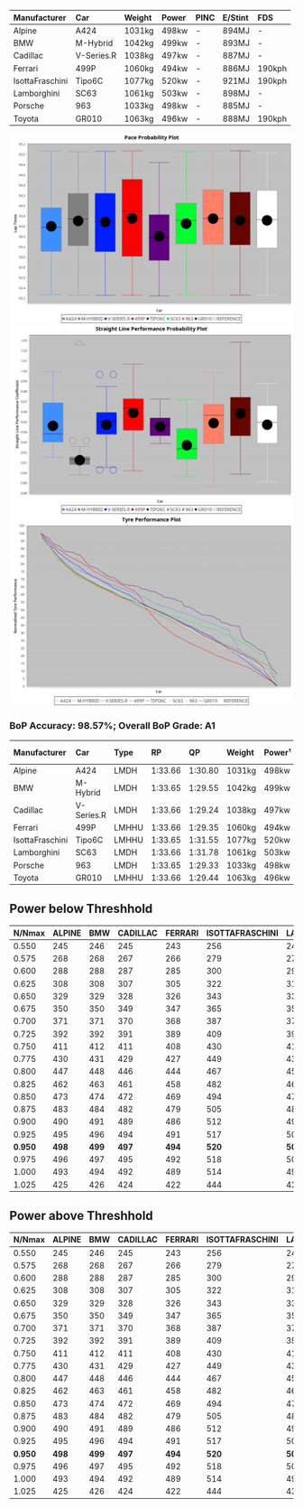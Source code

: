 |Manufacturer|Car|Weight|Power|PINC|E/Stint|FDS|
|:-|:-|:-|:-|:-|:-|:-|
|Alpine|A424|1031kg|498kw|-|894MJ|-|
|BMW|M-Hybrid|1042kg|499kw|-|893MJ|-|
|Cadillac|V-Series.R|1038kg|497kw|-|887MJ|-|
|Ferrari|499P|1060kg|494kw|-|886MJ|190kph|
|IsottaFraschini|Tipo6C|1077kg|520kw|-|921MJ|190kph|
|Lamborghini|SC63|1061kg|503kw|-|898MJ|-|
|Porsche|963|1033kg|498kw|-|885MJ|-|
|Toyota|GR010|1063kg|496kw|-|888MJ|190kph|

![PACECHART](./IMG/AUTO.png)
![STRAIGHTLINEPERFORMANCECHART](./IMG/AUTO_sp.png)
![TYREPERFORMANCECHART](./IMG/AUTO_tw.png)

### BoP Accuracy: 98.57%; Overall BoP Grade: A1
|Manufacturer|Car|Type|RP|QP|Weight|Power¹|Threshhold|PINC|Power²|E/Stint|AVG Vmax|FDS|RDLC|L/Stint|BOP-Grade|ModelAccuracy|ModelPoints|Match%|
|:-|:-|:-|:-|:-|:-|:-|:-|:-|:-|:-|:-|:-|:-|:-|:-|:-|:-|:-|
|Alpine|A424|LMDH|1:33.66|1:30.80|1031kg|498kw|0.0kph|-|498kw|894MJ|324.82kph|-|1.03|41|~A1|80.53%|517|100.00%|
|BMW|M-Hybrid|LMDH|1:33.65|1:29.55|1042kg|499kw|0.0kph|-|499kw|893MJ|319.82kph|-|1.02|41|~A1|96.62%|1656|100.00%|
|Cadillac|V-Series.R|LMDH|1:33.66|1:29.24|1038kg|497kw|0.0kph|-|497kw|887MJ|324.13kph|-|1.02|41|~A1|90.68%|2081|100.00%|
|Ferrari|499P|LMHHU|1:33.66|1:29.35|1060kg|494kw|0.0kph|-|494kw|886MJ|325.54kph|190kph|1.03|41|~A1|94.63%|2574|100.00%|
|IsottaFraschini|Tipo6C|LMHHU|1:33.65|1:31.55|1077kg|520kw|0.0kph|-|520kw|921MJ|324.68kph|190kph|1.03|41|+B1|66.67%|96|89.96%|
|Lamborghini|SC63|LMDH|1:33.66|1:31.78|1061kg|503kw|0.0kph|-|503kw|898MJ|320.78kph|-|1.03|41|~A1|92.15%|399|98.63%|
|Porsche|963|LMDH|1:33.65|1:29.33|1033kg|498kw|0.0kph|-|498kw|885MJ|325.19kph|-|1.02|41|~A1|95.67%|5902|100.00%|
|Toyota|GR010|LMHHU|1:33.66|1:29.44|1063kg|496kw|0.0kph|-|496kw|888MJ|325.48kph|190kph|1.03|41|~A1|91.69%|3310|100.00%|

## Power below Threshhold
|N/Nmax|ALPINE|BMW|CADILLAC|FERRARI|ISOTTAFRASCHINI|LAMBORGHINI|PORSCHE|TOYOTA|
|:-|:-|:-|:-|:-|:-|:-|:-|:-|
|0.550|245|246|245|243|256|248|245|244|
|0.575|268|268|267|266|279|271|268|267|
|0.600|288|288|287|285|300|291|288|287|
|0.625|308|308|307|305|322|311|308|307|
|0.650|329|329|328|326|343|332|329|327|
|0.675|350|350|349|347|365|353|350|348|
|0.700|371|371|370|368|387|374|371|369|
|0.725|392|392|391|389|409|395|392|390|
|0.750|411|412|411|408|430|416|411|410|
|0.775|430|431|429|427|449|435|430|429|
|0.800|447|448|446|444|467|452|447|445|
|0.825|462|463|461|458|482|467|462|460|
|0.850|473|474|472|469|494|478|473|471|
|0.875|483|484|482|479|505|488|483|481|
|0.900|490|491|489|486|512|495|490|488|
|0.925|495|496|494|491|517|500|495|493|
|**0.950**|**498**|**499**|**497**|**494**|**520**|**503**|**498**|**496**|
|0.975|496|497|495|492|518|501|496|494|
|1.000|493|494|492|489|514|498|493|491|
|1.025|425|426|424|422|444|430|425|424|

## Power above Threshhold
|N/Nmax|ALPINE|BMW|CADILLAC|FERRARI|ISOTTAFRASCHINI|LAMBORGHINI|PORSCHE|TOYOTA|
|:-|:-|:-|:-|:-|:-|:-|:-|:-|
|0.550|245|246|245|243|256|248|245|244|
|0.575|268|268|267|266|279|271|268|267|
|0.600|288|288|287|285|300|291|288|287|
|0.625|308|308|307|305|322|311|308|307|
|0.650|329|329|328|326|343|332|329|327|
|0.675|350|350|349|347|365|353|350|348|
|0.700|371|371|370|368|387|374|371|369|
|0.725|392|392|391|389|409|395|392|390|
|0.750|411|412|411|408|430|416|411|410|
|0.775|430|431|429|427|449|435|430|429|
|0.800|447|448|446|444|467|452|447|445|
|0.825|462|463|461|458|482|467|462|460|
|0.850|473|474|472|469|494|478|473|471|
|0.875|483|484|482|479|505|488|483|481|
|0.900|490|491|489|486|512|495|490|488|
|0.925|495|496|494|491|517|500|495|493|
|**0.950**|**498**|**499**|**497**|**494**|**520**|**503**|**498**|**496**|
|0.975|496|497|495|492|518|501|496|494|
|1.000|493|494|492|489|514|498|493|491|
|1.025|425|426|424|422|444|430|425|424|
